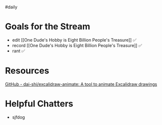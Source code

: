 #daily

# Goals for the Stream
- edit [[One Dude's Hobby is Eight Billion People's Treasure]] ✅
- record [[One Dude's Hobby is Eight Billion People's Treasure]] ✅
- rant ✅
# Resources
[GitHub - dai-shi/excalidraw-animate: A tool to animate Excalidraw drawings](https://github.com/dai-shi/excalidraw-animate)
# Helpful Chatters
- sjfdog